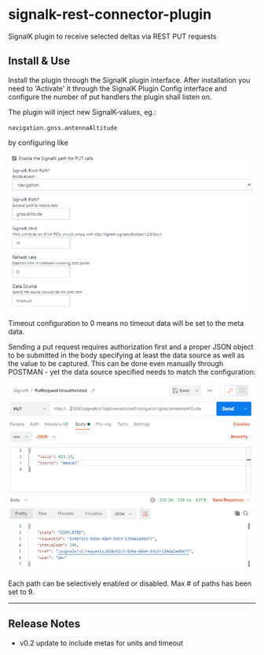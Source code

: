 # signalk-rest-connector-plugin
SignalK plugin to receive selected deltas via REST PUT requests 

## Install & Use
Install the plugin through the SignalK plugin interface. After installation you need to 'Activate' it through the SignalK Plugin Config interface and configure the number of put handlers the plugin shall listen on.

The plugin will inject new SignalK-values, eg.:

`navigation.gnss.antennaAltitude`

by configuring like 

![Plugin Configuration](./PathConfig.png)

Timeout configuration to 0 means no timeout data will be set to the meta data.

Sending a put request requires authorization first and a proper JSON object to be submitted in the body specifying at least the data source as well as the value to be captured. This can be done even manually through POSTMAN - yet the data source specified needs to match the configuration:

![Postman PUT Request](./PostmanPutRequest.PNG)

Each path can be selectively enabled or disabled. Max # of paths has been set to 9.

***

## Release Notes
- v0.2 update to include metas for units and timeout 
